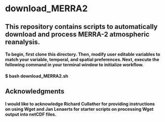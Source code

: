 # download_MERRA2
## This repository contains scripts to automatically download and process MERRA-2 atmospheric reanalysis. 
#### To begin, first clone this directory. Then, modify user editable variables to match your variable, temporal, and spatial preferences. Next, execute the following command in your terminal window to initialize workflow. 
#### $ bash download_MERRA2.sh
## Acknowledgments
#### I would like to acknowledge Richard Cullather for providing instructions on using Wget and Jan Lenaerts for starter scripts on processing Wget output into netCDF files. 
